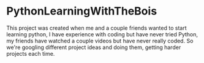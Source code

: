 # PythonLearningWithTheBois
This project was created when me and a couple friends wanted to start learning python, I have experience with coding but have never tried Python, 
my friends have watched a couple videos but have never really coded.
So we're googling different project ideas and doing them, getting harder projects each time.
